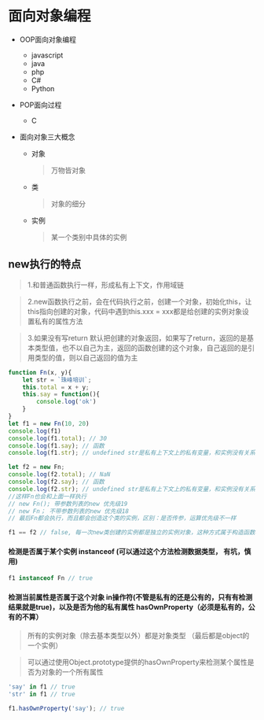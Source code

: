 # 面向对象编程
+ OOP面向对象编程
    - javascript
    - java
    - php
    - C#
    + Python
+ POP面向过程
    - C


+ 面向对象三大概念
    - 对象
        > 万物皆对象
    - 类
        > 对象的细分
    - 实例
        > 某一个类别中具体的实例

## new执行的特点
>1.和普通函数执行一样，形成私有上下文，作用域链

>2.new函数执行之前，会在代码执行之前，创建一个对象，初始化this，让this指向创建的对象，代码中遇到this.xxx = xxx都是给创建的实例对象设置私有的属性方法

>3.如果没有写return 默认把创建的对象返回，如果写了return，返回的是基本类型值，也不以自己为主，返回的函数创建的这个对象，自己返回的是引用类型的值，则以自己返回的值为主

```javascript
function Fn(x, y){
    let str = `珠峰培训`;
    this.total = x + y;
    this.say = function(){
        console.log('ok')
    }
}
let f1 = new Fn(10, 20)
console.log(f1)
console.log(f1.total); // 30
console.log(f1.say); // 函数
console.log(f1.str); // undefined str是私有上下文上的私有变量，和实例没有关系， this.xxx = xxx 才是实例上的私有属性方法;

let f2 = new Fn;
console.log(f2.total); // NaN
console.log(f2.say); // 函数
console.log(f2.str); // undefined str是私有上下文上的私有变量，和实例没有关系， this.xxx = xxx 才是实例上的私有属性方法;
//这样Fn也会和上面一样执行
// new Fn(); 带参数列表的new 优先级19
// new Fn； 不带参数列表的new 优先级18
// 最后Fn都会执行，而且都会创造这个类的实例，区别：是否传参，运算优先级不一样

f1 == f2 // false, 每一次new类创建的实例都是独立的实例对象，这种方式属于构造函数模式
```

#### 检测是否属于某个实例 instanceof (可以通过这个方法检测数据类型， 有坑，慎用)
```javascript
f1 instanceof Fn // true
```

#### 检测当前属性是否属于这个对象 in操作符(不管是私有的还是公有的，只有有检测结果就是true)，以及是否为他的私有属性 hasOwnProperty（必须是私有的，公有的不算）
> 所有的实例对象（除去基本类型以外）都是对象类型 （最后都是object的一个实例）

> 可以通过使用Object.prototype提供的hasOwnProperty来检测某个属性是否为对象的一个所有属性
```javascript
'say' in f1 // true 
'str' in f1 // true 

f1.hasOwnProperty('say'); // true
```
